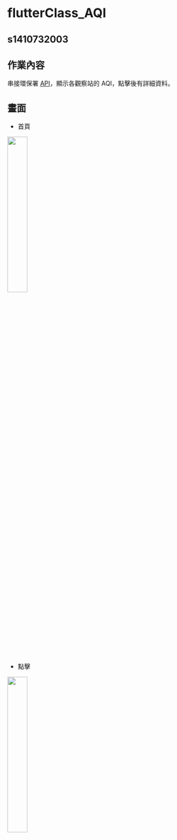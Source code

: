 # flutterClass_AQI

## s1410732003

## 作業內容
串接環保署 [API](https://opendata.epa.gov.tw/Data/Contents/AQI/?SortField=2)，顯示各觀察站的 AQI，點擊後有詳細資料。


## 畫面
- 首頁
<img src="https://i.imgur.com/iUiIToX.png" width=30% />

- 點擊
<img src="https://i.imgur.com/mvNiPZY.png" width=30% />


